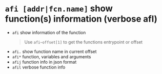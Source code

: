 <!-- TITLE: afi -->
#  `afi [addr|fcn.name]`   show function(s) information (verbose afl)

- `afi`   show information of the function
	> Use `afi~offset[1]` to get the functions entrypoint or offset
- `afi.`   show function name in current offset
- `afi*`   function, variables and arguments
- `afij`   function info in json format
- `afil`   verbose function info

<p hidden>afi afi. afi* afij afil</p>